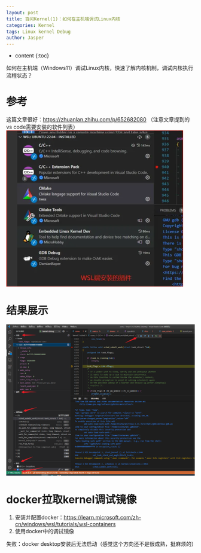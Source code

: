 ```yaml
---
layout: post
title: 百问Kernel(1)：如何在主机端调试Linux内核
categories: Kernel 
tags: Linux kernel Debug
author: Jasper
---
```


* content
{:toc}

如何在主机端（Windows11）调试Linux内核，快速了解内核机制，调试内核执行流程状态？



# 参考

这篇文章很好：https://zhuanlan.zhihu.com/p/652682080
（注意文章提到的vs code需要安装的软件列表）
![](/images/Linux/kernel_wins11_qemu_debug_demo_vscode_tool.png)


# 结果展示

![](/images/Linux/kernel_wins11_qemu_debug_demo.png)

# docker拉取kernel调试镜像

1. 安装并配置docker：https://learn.microsoft.com/zh-cn/windows/wsl/tutorials/wsl-containers  
2. 使用docker中的调试镜像

失败：docker desktop安装后无法启动（感觉这个方向还不是很成熟，挺麻烦的）
